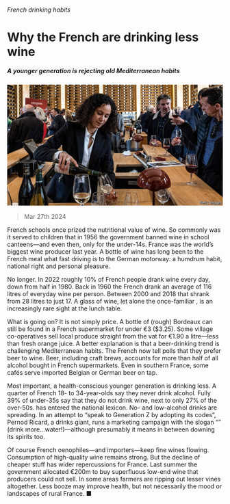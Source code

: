 ###### French drinking habits

# Why the French are drinking less wine 

##### A younger generation is rejecting old Mediterranean habits 

![image](images/20240330_EUP504.jpg) 

> Mar 27th 2024 

French schools once prized the nutritional value of wine. So commonly was it served to children that in 1956 the government banned wine in school canteens—and even then, only for the under-14s. France was the world’s biggest wine producer last year. A bottle of wine has long been to the French meal what fast driving is to the German motorway: a humdrum habit, national right and personal pleasure. 

No longer. In 2022 roughly 10% of French people drank wine every day, down from half in 1980. Back in 1960 the French drank an average of 116 litres of everyday wine per person. Between 2000 and 2018 that shrank from 28 litres to just 17. A glass of wine, let alone the once-familiar , is an increasingly rare sight at the lunch table. 

What is going on? It is not simply price. A bottle of (rough) Bordeaux can still be found in a French supermarket for under €3 ($3.25). Some village co-operatives sell local produce straight from the vat for €1.90 a litre—less than fresh orange juice. A better explanation is that a beer-drinking trend is challenging Mediterranean habits. The French now tell polls that they prefer beer to wine. Beer, including craft brews, accounts for more than half of all alcohol bought in French supermarkets. Even in southern France, some cafés serve imported Belgian or German beer on tap.

Most important, a health-conscious younger generation is drinking less. A quarter of French 18- to 34-year-olds say they never drink alcohol. Fully 39% of under-35s say that they do not drink wine, next to only 27% of the over-50s.  has entered the national lexicon. No- and low-alcohol drinks are spreading. In an attempt to “speak to Generation Z by adopting its codes”, Pernod Ricard, a drinks giant, runs a marketing campaign with the slogan “” (drink more…water!)—although presumably it means in between downing its spirits too. 

Of course French oenophiles—and importers—keep fine wines flowing. Consumption of high-quality wine remains strong. But the decline of cheaper stuff has wider repercussions for France. Last summer the government allocated €200m to buy superfluous low-end wine that producers could not sell. In some areas farmers are ripping out lesser vines altogether. Less booze may improve health, but not necessarily the mood or landscapes of rural France. ■


